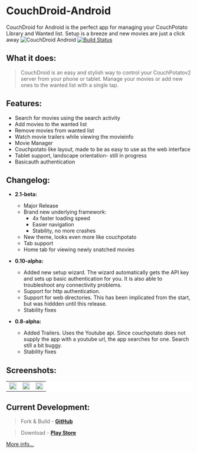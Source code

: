 CouchDroid-Android
==================
CouchDroid for Android is the perfect app for managing your CouchPotato Library and Wanted list. Setup is a breeze and new movies are just a click away
![CouchDroid Android](https://lh6.googleusercontent.com/-QiyrZB3Oh3I/UwO3iavigRI/AAAAAAAAdkQ/t5iD6ODQamI/w1199-h691-no/_DSC0220.JPG)
[![Build Status](http://jenkins.metrafonic.com/job/CouchDroid-Android/badge/icon)](http://jenkins.metrafonic.com/job/CouchDroid-Android/)
## What it does:
>CouchDroid is an easy and stylish way to control your CouchPotatov2 server from your phone or tablet. Manage your movies or add new ones to the wanted list with a single tap.

## Features:
- Search for movies using the search activity
- Add movies to the wanted list
- Remove movies from wanted list
- Watch movie trailers while viewing the movieinfo
- Movie Manager
- Couchpotato like layout, made to be as easy to use as the web interface
- Tablet support, landscape orientation- still in progress
- Basicauth authentication

## Changelog:
* **2.1-beta:**
	* Major Release
	* Brand new underlying framework:
    	* 4x faster loading speed
        * Easier navigation
        * Stability, no more crashes
	* New theme, looks even more like couchpotato
    * Tab support
    * Home tab for viewing newly snatched movies

* **0.10-alpha:**
	* Added new setup wizard. The wizard automatically gets the API key and sets up basic authentication for you. It is also able to troubleshoot any connectivity problems.  
	* Support for http authentication.  
	* Support for web directories. This has been implicated from the start, but was hiddden until this release.  
	* Stability fixes

* **0.8-alpha:**<br>
	* Added Trailers. Uses the Youtube api. Since couchpotato does not supply the app with a youtube url, the app searches for one. Search still a bit buggy.  
	* Stability fixes
	

## Screenshots:
<table border="0" bordercolor="#FFFFFF" style="background-color:#FFFFFF" width="100%" cellpadding="0" cellspacing="0">
	<tr>
    <td><img src="http://metrafonic.com/content/images/2014/Apr/device_2014_04_14_211123.png" width="100%"/></a></td>
		<td><img src="http://metrafonic.com/content/images/2014/Apr/device_2014_04_14_211149.png" width="100%"/></a></td>
		<td><img src="http://metrafonic.com/content/images/2014/Apr/device_2014_04_14_211245.png" width="100%" /></a></td>
	</tr>
</table>

## Current Development:
>Fork & Build - [**GitHub**](https://github.com/metrafonic/CouchDroid-Android)

>Download - [**Play Store**](https://play.google.com/store/apps/details?id=com.metrafonic.couchdroid)

[More info...](http://metrafonic.com/couchdroid-for-android/)
